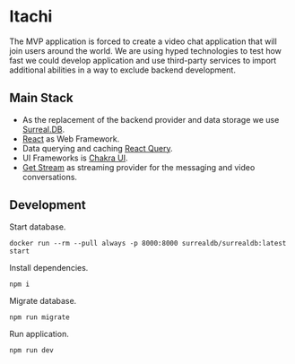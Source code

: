 # Itachi

The MVP application is forced to create a video chat application 
that will join users around the world.
We are using hyped technologies to test how fast
we could develop application and use third-party services to import additional abilities
in a way to exclude backend development.

## Main Stack
- As the replacement of the backend provider and data storage we use [Surreal.DB](https://surrealdb.com/features).
- [React](https://react.dev/learn/describing-the-ui) as Web Framework.
- Data querying and caching [React Query](https://tanstack.com/query/latest/docs/framework/react/overview).
- UI Frameworks is [Chakra UI](https://v2.chakra-ui.com/docs/components).
- [Get Stream](https://getstream.io/) as streaming provider for the messaging and video conversations.

## Development

Start database.
```shell
docker run --rm --pull always -p 8000:8000 surrealdb/surrealdb:latest start
```

Install dependencies.
```shell
npm i
```

Migrate database.
```shell
npm run migrate
```

Run application.
```shell
npm run dev
```